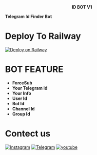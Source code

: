 <p align="center">
<b>ID BOT V1</b>
</p>

**Telegram Id Finder Bot**

# Deploy To Railway

[![Deploy on Railway](https://railway.app/button.svg)](https://railway.app/new/template?template=https%3A%2F%2Fgithub.com%2FPR0FESS0R-99%2FAdv-Information-Bot&envs=API_HASH%2CAPI_ID%2CBOT_TOKEN%2CBOT_USERNAME%2CUPDATE_CHANNEL&optionalEnvs=BOT_USERNAME&API_HASHDesc=Your+API+Hash+From+https%3A%2F%2Fyoutu.be%2F5eEsvLAKVc0+or+%40MT_MyTelegramOrg_Bot&API_IDDesc=Your+APP+ID+From+https%3A%2F%2Fyoutu.be%2F5eEsvLAKVc0+or+%40MT_MyTelegramOrg_Bot&BOT_TOKENDesc=Your+Bot+Token+From+%40BotFather&BOT_USERNAMEDesc=Bot+UserName+From+%28https%3A%2F%2Fyoutu.be%2FcB4UduCcNWs%29+Without+%40&UPDATE_CHANNELDesc=Channel+User+Name+Without+%40+Eg+Mo_Tech_YT&UPDATE_CHANNELDefault=Mo_Tech_YT&referralCode=MoTech)


# BOT FEATURE

* **ForceSub**
* **Your Telegram Id**
* **Your Info**
* **User Id**
* **Bot Id**
* **Channel Id**
* **Group Id**

# Contect us

<a href="https://www.instagram.com/the_developer.01"><img alt="Instagram" src="https://img.shields.io/badge/the_developer01-%23E4405F.svg?&style=for-the-badge&logo=Instagram&logoColor=white"/></a>
<a href="https://t.me/the_developer01"><img alt="Telegram" src="https://img.shields.io/badge/the_developer-2CA5E0?style=for-the-badge&logo=telegram&logoColor=white"/></a>
<a href="https://youtube.com/c/the_developer03"><img alt="youtube" src="https://img.shields.io/youtube/channel/subscribers/the_developer03?label=Subscribers&style=for-the-badge&logo=youtube&logoColor=red"/></a>
